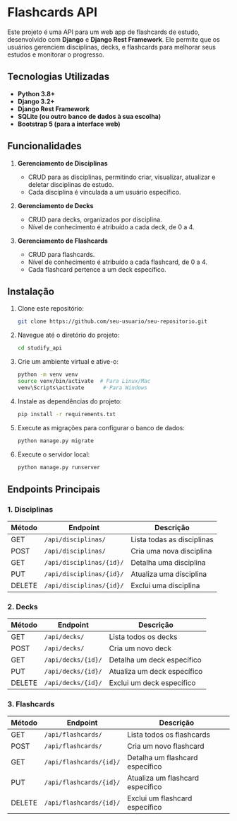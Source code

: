 # Flashcards API

Este projeto é uma API para um web app de flashcards de estudo, desenvolvido com **Django** e **Django Rest Framework**. Ele permite que os usuários gerenciem disciplinas, decks, e flashcards para melhorar seus estudos e monitorar o progresso.

## Tecnologias Utilizadas
- **Python 3.8+**
- **Django 3.2+**
- **Django Rest Framework**
- **SQLite (ou outro banco de dados à sua escolha)**
- **Bootstrap 5 (para a interface web)**

## Funcionalidades

1. **Gerenciamento de Disciplinas**  
   - CRUD para as disciplinas, permitindo criar, visualizar, atualizar e deletar disciplinas de estudo.
   - Cada disciplina é vinculada a um usuário específico.

2. **Gerenciamento de Decks**
   - CRUD para decks, organizados por disciplina.
   - Nível de conhecimento é atribuído a cada deck, de 0 a 4.
   
3. **Gerenciamento de Flashcards**
   - CRUD para flashcards.
   - Nível de conhecimento é atribuído a cada flashcard, de 0 a 4.
   - Cada flashcard pertence a um deck específico.

## Instalação

1. Clone este repositório:
   ```bash
   git clone https://github.com/seu-usuario/seu-repositorio.git
2. Navegue até o diretório do projeto:
    ```bash
    cd studify_api
3. Crie um ambiente virtual e ative-o:
    ```bash
    python -m venv venv
    source venv/bin/activate  # Para Linux/Mac
    venv\Scripts\activate      # Para Windows
4. Instale as dependências do projeto:
    ```bash
    pip install -r requirements.txt
5. Execute as migrações para configurar o banco de dados:
    ```bash
    python manage.py migrate
6. Execute o servidor local:
    ```bash
    python manage.py runserver
## Endpoints Principais

### 1. Disciplinas

| Método  | Endpoint                 | Descrição                   |
|---------|--------------------------|-----------------------------|
| GET     | `/api/disciplinas/`       | Lista todas as disciplinas   |
| POST    | `/api/disciplinas/`       | Cria uma nova disciplina     |
| GET     | `/api/disciplinas/{id}/`  | Detalha uma disciplina       |
| PUT     | `/api/disciplinas/{id}/`  | Atualiza uma disciplina      |
| DELETE  | `/api/disciplinas/{id}/`  | Exclui uma disciplina        |

### 2. Decks

| Método  | Endpoint             | Descrição                     |
|---------|----------------------|-------------------------------|
| GET     | `/api/decks/`         | Lista todos os decks          |
| POST    | `/api/decks/`         | Cria um novo deck             |
| GET     | `/api/decks/{id}/`    | Detalha um deck específico     |
| PUT     | `/api/decks/{id}/`    | Atualiza um deck específico    |
| DELETE  | `/api/decks/{id}/`    | Exclui um deck específico      |

### 3. Flashcards

| Método  | Endpoint               | Descrição                       |
|---------|------------------------|---------------------------------|
| GET     | `/api/flashcards/`      | Lista todos os flashcards       |
| POST    | `/api/flashcards/`      | Cria um novo flashcard          |
| GET     | `/api/flashcards/{id}/` | Detalha um flashcard específico |
| PUT     | `/api/flashcards/{id}/` | Atualiza um flashcard específico|
| DELETE  | `/api/flashcards/{id}/` | Exclui um flashcard específico  |



